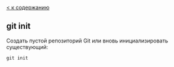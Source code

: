 [< к содержанию](./readme.md)

## git init

Создать пустой репозиторий Git или вновь инициализировать существующий:

```bash-
git init
```